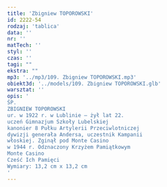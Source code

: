 ```yaml
---
title: 'Zbigniew TOPOROWSKI'
id: 2222-54
rodzaj: 'tablica'
data: ''
nr: ''
matTech: ''
styl: ''
czas: ''
tagi: ""
ekstra: ""
mp3: '../mp3/109. Zbigniew TOPOROWSKI.mp3'
obiekt3d: '../models/109. Zbigniew TOPOROWSKI.glb'
warsztat: ''
opis: '
ŚP.
ZBIGNIEW TOPOROWSKI
ur. w 1922 r. w Lublinie – żył lat 22.
uczeń Gimnazjum Szkoły Lubelskiej
kanonier 8 Pułku Artylerii Przeciwlotniczej
dywizji generała Andersa, uczestnik Kampanii
włoskiej. Zginął pod Monte Casino
w 1944 r. Odznaczony Krzyżem Pamiątkowym
Monte Casino
Cześć Ich Pamięci
Wymiary: 13,2 cm x 13,2 cm
'
---
```


